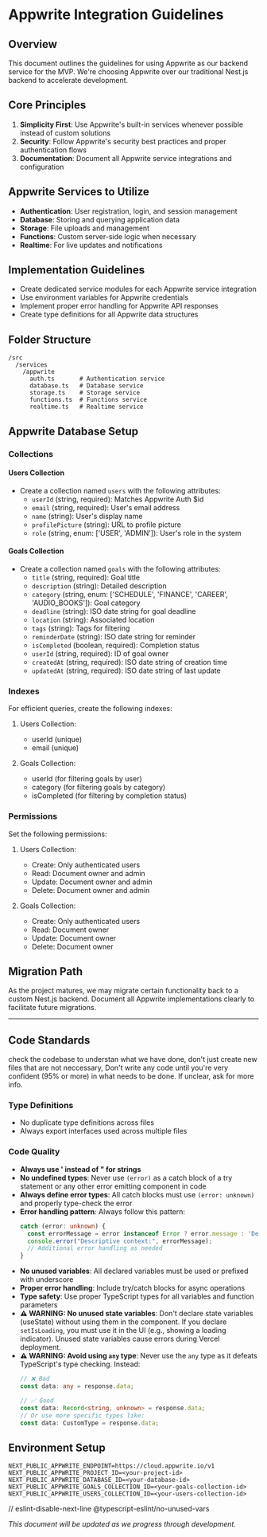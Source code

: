 # Appwrite Integration Guidelines

## Overview
This document outlines the guidelines for using Appwrite as our backend service for the MVP. We're choosing Appwrite over our traditional Nest.js backend to accelerate development.

## Core Principles
1. **Simplicity First**: Use Appwrite's built-in services whenever possible instead of custom solutions
2. **Security**: Follow Appwrite's security best practices and proper authentication flows
3. **Documentation**: Document all Appwrite service integrations and configuration

## Appwrite Services to Utilize
- **Authentication**: User registration, login, and session management
- **Database**: Storing and querying application data
- **Storage**: File uploads and management
- **Functions**: Custom server-side logic when necessary
- **Realtime**: For live updates and notifications

## Implementation Guidelines
- Create dedicated service modules for each Appwrite service integration
- Use environment variables for Appwrite credentials
- Implement proper error handling for Appwrite API responses
- Create type definitions for all Appwrite data structures

## Folder Structure
```
/src
  /services
    /appwrite
      auth.ts       # Authentication service
      database.ts   # Database service
      storage.ts    # Storage service
      functions.ts  # Functions service
      realtime.ts   # Realtime service
```

## Appwrite Database Setup

### Collections

#### Users Collection
- Create a collection named `users` with the following attributes:
  - `userId` (string, required): Matches Appwrite Auth $id
  - `email` (string, required): User's email address
  - `name` (string): User's display name
  - `profilePicture` (string): URL to profile picture
  - `role` (string, enum: ['USER', 'ADMIN']): User's role in the system

#### Goals Collection
- Create a collection named `goals` with the following attributes:
  - `title` (string, required): Goal title
  - `description` (string): Detailed description
  - `category` (string, enum: ['SCHEDULE', 'FINANCE', 'CAREER', 'AUDIO_BOOKS']): Goal category
  - `deadline` (string): ISO date string for goal deadline
  - `location` (string): Associated location
  - `tags` (string): Tags for filtering
  - `reminderDate` (string): ISO date string for reminder
  - `isCompleted` (boolean, required): Completion status
  - `userId` (string, required): ID of goal owner
  - `createdAt` (string, required): ISO date string of creation time
  - `updatedAt` (string, required): ISO date string of last update

### Indexes
For efficient queries, create the following indexes:

1. Users Collection:
   - userId (unique)
   - email (unique)

2. Goals Collection:
   - userId (for filtering goals by user)
   - category (for filtering goals by category)
   - isCompleted (for filtering by completion status)

### Permissions
Set the following permissions:

1. Users Collection:
   - Create: Only authenticated users
   - Read: Document owner and admin
   - Update: Document owner and admin
   - Delete: Document owner and admin

2. Goals Collection:
   - Create: Only authenticated users
   - Read: Document owner
   - Update: Document owner
   - Delete: Document owner

## Migration Path
As the project matures, we may migrate certain functionality back to a custom Nest.js backend. Document all Appwrite implementations clearly to facilitate future migrations.

---

## Code Standards

check the codebase to understan what we have done, don't just create new files that are not neccessary, Don't write any code until you're very confident (95% or more) in what needs to be done. If unclear, ask for more info.

### Type Definitions
- No duplicate type definitions across files
- Always export interfaces used across multiple files

### Code Quality
- **Always use &apos; instead of &quot; for strings**
- **No undefined types**: Never use `(error)` as a catch block of a try statement or any other error emitting component in code
- **Always define error types**: All catch blocks must use `(error: unknown)` and properly type-check the error
- **Error handling pattern**: Always follow this pattern:
  ```typescript
  catch (error: unknown) {
    const errorMessage = error instanceof Error ? error.message : 'Default error message';
    console.error("Descriptive context:", errorMessage);
    // Additional error handling as needed
  }
  ```
- **No unused variables**: All declared variables must be used or prefixed with underscore
- **Proper error handling**: Include try/catch blocks for async operations
- **Type safety**: Use proper TypeScript types for all variables and function parameters
- **⚠️ WARNING: No unused state variables**: Don't declare state variables (useState) without using them in the component. If you declare `setIsLoading`, you must use it in the UI (e.g., showing a loading indicator). Unused state variables cause errors during Vercel deployment.
- **⚠️ WARNING: Avoid using `any` type**: Never use the `any` type as it defeats TypeScript's type checking. Instead:
  ```typescript
  // ❌ Bad
  const data: any = response.data;
  
  // ✅ Good
  const data: Record<string, unknown> = response.data;
  // Or use more specific types like:
  const data: CustomType = response.data;
  ```

## Environment Setup
```
NEXT_PUBLIC_APPWRITE_ENDPOINT=https://cloud.appwrite.io/v1
NEXT_PUBLIC_APPWRITE_PROJECT_ID=<your-project-id>
NEXT_PUBLIC_APPWRITE_DATABASE_ID=<your-database-id>
NEXT_PUBLIC_APPWRITE_GOALS_COLLECTION_ID=<your-goals-collection-id>
NEXT_PUBLIC_APPWRITE_USERS_COLLECTION_ID=<your-users-collection-id>
```

// eslint-disable-next-line @typescript-eslint/no-unused-vars

*This document will be updated as we progress through development.* 